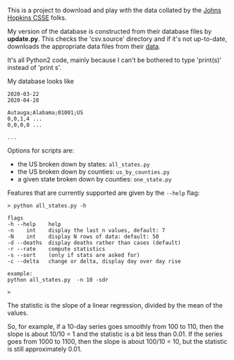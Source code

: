 This is a project to download and play with the data collated by the [Johns Hopkins CSSE](https://github.com/CSSEGISandData/COVID-19) folks.

My version of the database is constructed from their database files by **update.py**.  This checks the 'csv.source' directory and if it's not up-to-date, downloads the appropriate data files from their [data](https://raw.githubusercontent.com/CSSEGISandData/COVID-19/master/csse_covid_19_data).

It's all Python2 code, mainly because I can't be bothered to type 'print(s)' instead of 'print s'.

My database looks like

```
2020-03-22
2020-04-28

Autauga;Alabama;01001;US
0,0,1,4 ...
0,0,0,0 ...

...
``` 

Options for scripts are:

- the US broken down by states:  ``all_states.py``
- the US broken down by counties:  ``us_by_counties.py``
- a given state broken down by counties:  ``one_state.py``


Features that are currently supported are given by the ``--help`` flag:

```
> python all_states.py -h           

flags
-h --help    help
-n    int    display the last n values, default: 7
-N    int    display N rows of data: default: 50
-d --deaths  display deaths rather than cases (default)
-r --rate    compute statistics
-s --sort    (only if stats are asked for)
-c --delta   change or delta, display day over day rise

example:
python all_states.py  -n 10 -sdr

>
```

The statistic is the slope of a linear regression, divided by the mean of the values.  

So, for example, if a 10-day series goes smoothly from 100 to 110, then the slope is about 10/10 = 1 and the statistic is a bit less than 0.01.  If the series goes from 1000 to 1100, then the slope is about 100/10 = 10, but the statistic is still approximately 0.01.



